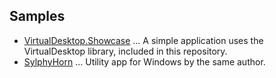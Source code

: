 ## Samples

* [VirtualDesktop.Showcase](samples/VirtualDesktop.Showcase) … A simple application uses the VirtualDesktop library, included in this repository.
* [SylphyHorn](https://github.com/Grabacr07/SylphyHorn) … Utility app for Windows by the same author.

